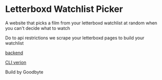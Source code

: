 # Letterboxd Watchlist Picker

A website that picks a film from your letterboxd watchlist at random when you can't decide what to watch

Do to api restrictions we scrape your letterboxd pages to build your watchlist


[backend](https://github.com/HoloPollock/watchlist-picker)

[CLI verion](https://github.com/HoloPollock/random-letterboxd/tree/CLI)


Build by Goodbyte
